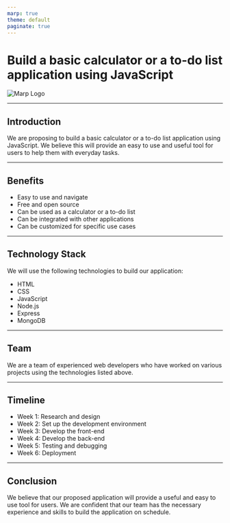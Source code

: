 ```yaml
---
marp: true
theme: default
paginate: true
---
```

# Build a basic calculator or a to-do list application using JavaScript

![Marp Logo](https://academy.marp.app/assets/images/marp-logo-svg-only.svg)

---
## Introduction

We are proposing to build a basic calculator or a to-do list application using JavaScript. We believe this will provide an easy to use and useful tool for users to help them with everyday tasks.

---
## Benefits

- Easy to use and navigate
- Free and open source
- Can be used as a calculator or a to-do list
- Can be integrated with other applications
- Can be customized for specific use cases

---
## Technology Stack

We will use the following technologies to build our application:

- HTML
- CSS
- JavaScript
- Node.js
- Express
- MongoDB

---
## Team

We are a team of experienced web developers who have worked on various projects using the technologies listed above. 

---
## Timeline

- Week 1: Research and design
- Week 2: Set up the development environment
- Week 3: Develop the front-end
- Week 4: Develop the back-end
- Week 5: Testing and debugging
- Week 6: Deployment

---
## Conclusion

We believe that our proposed application will provide a useful and easy to use tool for users. We are confident that our team has the necessary experience and skills to build the application on schedule.
  
